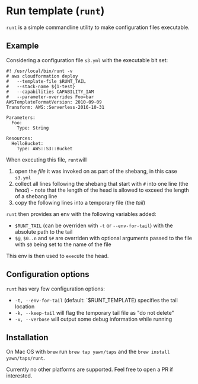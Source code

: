 # Run template (`runt`)

`runt` is a simple commandline utility to make configuration files executable. 

## Example

Considering a configuration file `s3.yml` with the executable bit set:

```
#! /usr/local/bin/runt -v
# aws cloudformation deploy
#   --template-file $RUNT_TAIL
#   --stack-name ${1-test}
#   --capabilities CAPABILITY_IAM
#   --parameter-overrides Foo=bar
AWSTemplateFormatVersion: 2010-09-09
Transform: AWS::Serverless-2016-10-31

Parameters:
  Foo:
    Type: String

Resources:
  HelloBucket:
    Type: AWS::S3::Bucket
```

When executing this file, `runt`will

1. open the _file_ it was invoked on as part of the shebang, in this case `s3.yml`
2. collect all lines following the shebang that start with `#` into one line (the _head_) - note that the length of the head is allowed to exceed the length of a shebang line 
3. copy the following lines into a temporary file (the _tail_)

`runt` then provides an env with the following variables added:

* `$RUNT_TAIL` (can be overriden with `-t` or `--env-for-tail`) with the absolute path to the tail
* `$@`, `$0..n` and `$#` are overriden with optional arguments passed to the file with `$0` being set to the name of the file  

This env is then used to `exec`ute the head.

## Configuration options

`runt` has very few configuration options:

* `-t, --env-for-tail` (default: `$RUNT_TEMPLATE) specifies the tail location
* `-k, --keep-tail` will flag the temporary tail file as "do not delete"
* `-v, --verbose` will output some debug information while running

## Installation

On Mac OS with `brew` run `brew tap yawn/taps` and the `brew install yawn/taps/runt`.

Currently no other platforms are supported. Feel free to open a PR if interested.

